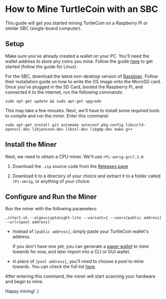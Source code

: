 # How to Mine TurtleCoin with an SBC

This guide will get you started mining TurtleCoin on a Raspberry Pi or similar SBC (single-board computer).

## Setup

Make sure you've already created a wallet on your PC. You'll need the wallet address to store any coins you mine. Follow the guide [here](Using-Simplewallet) to get started (follow the guide for Linux).

For the SBC, download the latest non-desktop version of [Raspbian](https://www.raspberrypi.org/downloads). Follow their installation guide on how to write the OS image onto the MicroSD card. Once you've plugged in the SD Card, booted the Raspberry Pi, and connected it to the internet, run the following commands:


	sudo apt-get update && sudo apt-get upgrade

This may take a few minutes. Next, we'll have to install some required tools to compile and run the miner. Enter this command:


	sudo apt-get install git automake autoconf pkg-config libcurl4-openssl-dev libjansson-dev libssl-dev libgmp-dev make g++

## Install the Miner

Next, we need to obtain a CPU miner. We'll use `rPi-xmrig-gcc7.3.0`

1. Download the `.zip` source code from the [Releases page](https://github.com/auto-joe/rPi-xmrig-gcc7.3.0/releases/latest)


2. Download it to a directory of your choice and extract it to a folder called `rPi-xmrig`, or anything of your choice


## Configure and Run the Miner

Run the miner with the following parameters:


	./start.sh --algo=cryptonight-lite --variant=1 --user=[public address] --url=[pool address]

* Instead of `[public address]`, simply paste your TurtleCoin wallet's address.

  If you don't have one yet, you can generate a [paper wallet](Making-a-Paper-Wallet) to mine towards for now, and later import into a CLI or GUI wallet.
* In place of `[pool address]`, you'll need to choose a pool to mine towards. You can check the full list [here](Pools).

After entering this command, the miner will start scanning your hardware and begin to mine. 

Happy mining! :)
